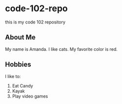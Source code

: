 # code-102-repo
this is my code 102 repository

## About Me
My name is Amanda. I like cats. My favorite color is red. 

## Hobbies
I like to:
1. Eat Candy
2. Kayak
3. Play video games
